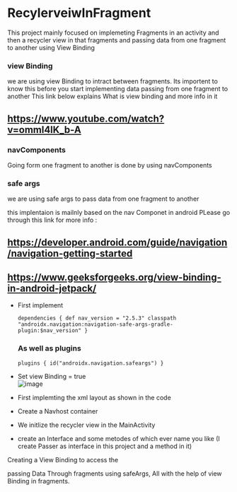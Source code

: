 # RecylerveiwInFragment
This project mainly focused on implemeting Fragments in an activity and then a recycler view in that fragments and passing data from one fragment to another using View Binding

### view Binding
we are using view Binding to intract between fragments. Its importent to know this before you start implementing data passing from one fragment to another
This link below explains What is view binding and more info in it
## https://www.youtube.com/watch?v=omml4lK_b-A

### navComponents
Going form one fragment to another is done by using navComponents 

### safe args
we are using safe args to pass data from one fragment to another
 

this implentaion is mailnly based on the nav Componet in android 
PLease go through this link for more info  : 
## https://developer.android.com/guide/navigation/navigation-getting-started
## https://www.geeksforgeeks.org/view-binding-in-android-jetpack/
* First implement

  `dependencies {
        def nav_version = "2.5.3"
        classpath "androidx.navigation:navigation-safe-args-gradle-plugin:$nav_version"
    }`
    
  ###  As well as plugins
    
    `plugins {
    id("androidx.navigation.safeargs")
}`

* Set view Binding = true
<br/> ![image](https://user-images.githubusercontent.com/47454954/202839265-aa2b1999-0fb9-4e31-afcf-62cee5a67fa8.png)
*  First implemting the xml layout as shown in the code

* Create a Navhost container 
* We initlize the recycler view in the MainActivity 
* create an Interface and some metodes of which ever name you like (I create Passer as interface in this project and a method in it)

Creating a View Binding to access the 

passing Data Through fragments using safeArgs, All with the help of view Binding in fragments.
